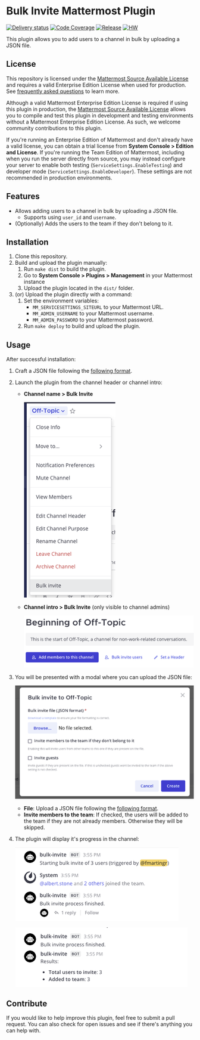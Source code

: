 # Bulk Invite Mattermost Plugin

[![Delivery status](https://github.com/mattermost/mattermost-plugin-bulk-invite/actions/workflows/cd.yml/badge.svg)](https://github.com/mattermost/mattermost-plugin-bulk-invite/actions/workflows/cd.yml)
[![Code Coverage](https://img.shields.io/codecov/c/github/mattermost/mattermost-plugin-bulk-invite/master)](https://codecov.io/gh/mattermost/mattermost-plugin-bulk-invite)
[![Release](https://img.shields.io/github/v/release/mattermost/mattermost-plugin-bulk-invite)](https://github.com/mattermost/mattermost-plugin-bulk-invite/releases/latest)
[![HW](https://img.shields.io/github/issues/mattermost/mattermost-plugin-bulk-invite/Up%20For%20Grabs?color=dark%20green&label=Help%20Wanted)](https://github.com/mattermost/mattermost-plugin-bulk-invite/issues?q=is%3Aissue+is%3Aopen+sort%3Aupdated-desc+label%3A%22Up+For+Grabs%22+label%3A%22Help+Wanted%22)

This plugin allows you to add users to a channel in bulk by uploading a JSON file.

## License

This repository is licensed under the [Mattermost Source Available License](LICENSE) and requires a valid Enterprise Edition License when used for production. See [frequently asked questions](https://docs.mattermost.com/overview/faq.html#mattermost-source-available-license) to learn more.

Although a valid Mattermost Enterprise Edition License is required if using this plugin in production, the [Mattermost Source Available License](LICENSE) allows you to compile and test this plugin in development and testing environments without a Mattermost Enterprise Edition License. As such, we welcome community contributions to this plugin.

If you're running an Enterprise Edition of Mattermost and don't already have a valid license, you can obtain a trial license from **System Console > Edition and License**. If you're running the Team Edition of Mattermost, including when you run the server directly from source, you may instead configure your server to enable both testing (`ServiceSettings.EnableTesting`) and developer mode (`ServiceSettings.EnableDeveloper`). These settings are not recommended in production environments.

## Features

- Allows adding users to a channel in bulk by uploading a JSON file.
    - Supports using `user_id` and `username`.
- (Optionally) Adds the users to the team if they don't belong to it.

## Installation

1. Clone this repository.
2. Build and upload the plugin manually:
    1. Run `make dist` to build the plugin.
    2. Go to **System Console > Plugins > Management** in your Mattermost instance
    3. Upload the plugin located in the `dist/` folder.
3. (or) Upload the plugin directly with a command:
    1. Set the environment variables:
        -  `MM_SERVICESETTINGS_SITEURL` to your Mattermost URL.
        -  `MM_ADMIN_USERNAME` to your Mattermost username.
        -  `MM_ADMIN_PASSWORD` to your Mattermost password.
    2. Run `make deploy` to build and upload the plugin.

## Usage

After successful installation:

1. Craft a JSON file following the [following format](./.readme/template.jsonc).
2. Launch the plugin from the channel header or channel intro:
    - **Channel name > Bulk Invite**

        ![Channel header](./.readme/channel-header-menu.png)
    - **Channel intro > Bulk Invite** (only visible to channel admins)

        ![Channel intro](./.readme/channel-intro-button.png)

3. You will be presented with a modal where you can upload the JSON file:

    ![Bulk invite modal](./.readme/bulk-invite-modal.png)

    - **File**: Upload a JSON file following the [following format](./.readme/template.jsonc).
    - **Invite members to the team**: If checked, the users will be added to the team if they are not already members. Otherwise they will be skipped.

4. The plugin will display it's progress in the channel:

    ![Bulk invite progress](./.readme/result-channel.png)

    ![Bulk invite progress](./.readme/result-channel-thread.png)


## Contribute

If you would like to help improve this plugin, feel free to submit a pull request.
You can also check for open issues and see if there's anything you can help with.
